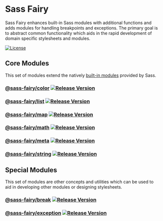 # Sass Fairy

Sass Fairy enhances built-in Sass modules with additional functions and adds modules for handling breakpoints and exceptions. The primary goal is to abstract common functionality which aids in the rapid development of domain specific stylesheets and modules.

[![License](https://img.shields.io/badge/License-MIT-blue.svg)](https://opensource.org/licenses/MIT)

<!--

## Packing / Publishing

yarn cross-env BUILD=exception yarn package
yarn cross-env BUILD=exception yarn publish-package

-->

## Core Modules

This set of modules extend the natively [built-in modules](https://sass-lang.com/documentation/modules) provided by Sass.

### [@sass-fairy/color](https://github.com/roydukkey/sass-fairy/tree/master/packages/color#readme) [![Release Version](https://img.shields.io/npm/v/@sass-fairy/color.svg)](https://www.npmjs.com/package/@sass-fairy/color)

### [@sass-fairy/list](https://github.com/roydukkey/sass-fairy/tree/master/packages/list#readme) [![Release Version](https://img.shields.io/npm/v/@sass-fairy/list.svg)](https://www.npmjs.com/package/@sass-fairy/list)

### [@sass-fairy/map](https://github.com/roydukkey/sass-fairy/tree/master/packages/map#readme) [![Release Version](https://img.shields.io/npm/v/@sass-fairy/map.svg)](https://www.npmjs.com/package/@sass-fairy/map)

### [@sass-fairy/math](https://github.com/roydukkey/sass-fairy/tree/master/packages/math#readme) [![Release Version](https://img.shields.io/npm/v/@sass-fairy/math.svg)](https://www.npmjs.com/package/@sass-fairy/math)

### [@sass-fairy/meta](https://github.com/roydukkey/sass-fairy/tree/master/packages/meta#readme) [![Release Version](https://img.shields.io/npm/v/@sass-fairy/meta.svg)](https://www.npmjs.com/package/@sass-fairy/meta)

### [@sass-fairy/string](https://github.com/roydukkey/sass-fairy/tree/master/packages/string#readme) [![Release Version](https://img.shields.io/npm/v/@sass-fairy/string.svg)](https://www.npmjs.com/package/@sass-fairy/string)

## Special Modules

This set of modules are other concepts and utilities which can be used to aid in developing other modules or designing stylesheets.

### [@sass-fairy/break](https://github.com/roydukkey/sass-fairy/tree/master/packages/break#readme) [![Release Version](https://img.shields.io/npm/v/@sass-fairy/break.svg)](https://www.npmjs.com/package/@sass-fairy/break)

### [@sass-fairy/exception](https://github.com/roydukkey/sass-fairy/tree/master/packages/exception#readme) [![Release Version](https://img.shields.io/npm/v/@sass-fairy/exception.svg)](https://www.npmjs.com/package/@sass-fairy/exception)
